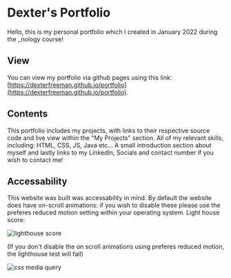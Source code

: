 # Dexter's Portfolio

Hello, this is my personal portfolio which I created in January 2022 during the _nology course!

## View

You can view my portfolio via github pages using this link: [https://dexterfreeman.github.io/portfolio](https://dexterfreeman.github.io/portfolio). 
 
## Contents
This portfolio includes my projects, with links to their respective source code and live view within the "My Projects" section. 
All of my relevant skills, including: HTML, CSS, JS, Java etc...
A small introduction section about myself and lastly links to my LinkedIn, Socials and contact number if you wish to contact me!


## Accessability 
This website was built was accessability in mind. By default the website does have on-scroll animations: if you wish to disable these please use the preferes reduced motion setting within your operating system. 
Light house score: 

![lighthouse score](https://i.ibb.co/hHJGcPC/lighthouse-score.jpg)


(If you don't disable the on scroll animations using preferes reduced motion, the lighthouse test will fail)

![css media query](https://i.ibb.co/brYj5TT/carbon.png)
